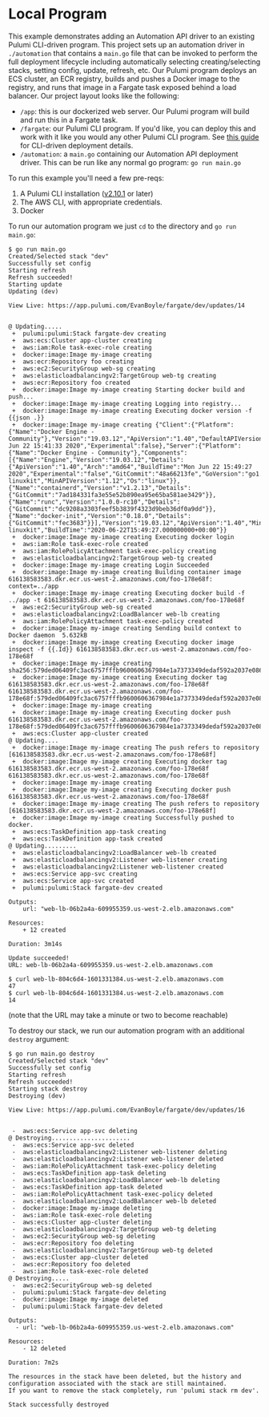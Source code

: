 # Local Program

This example demonstrates adding an Automation API driver to an existing Pulumi CLI-driven program. This project sets up an automation driver in `./automation` that contains a `main.go` file that can be invoked to perform the full deployment lifecycle including automatically selecting creating/selecting stacks, setting config, update, refresh, etc. Our Pulumi program deploys an ECS cluster, an ECR registry, builds and pushes a Docker image to the registry, and runs that image in a Fargate task exposed behind a load balancer. Our project layout looks like the following:

- `/app`: this is our dockerized web server. Our Pulumi program will build and run this in a Fargate task.
- `/fargate`: our Pulumi CLI program. If you'd like, you can deploy this and work with it like you would any other Pulumi CLI program. See [this guide](https://github.com/pulumi/examples/tree/master/aws-go-fargate) for CLI-driven deployment details.
- `/automation`: a `main.go` containing our Automation API deployment driver. This can be run like any normal go program: `go run main.go`

To run this example you'll need a few pre-reqs:
1. A Pulumi CLI installation ([v2.10.1](https://www.pulumi.com/docs/get-started/install/versions/) or later)
2. The AWS CLI, with appropriate credentials.
3. Docker

To run our automation program we just `cd` to the directory and `go run main.go`:

```shell
$ go run main.go
Created/Selected stack "dev"
Successfully set config
Starting refresh
Refresh succeeded!
Starting update
Updating (dev)

View Live: https://app.pulumi.com/EvanBoyle/fargate/dev/updates/14


@ Updating.....
 +  pulumi:pulumi:Stack fargate-dev creating
 +  aws:ecs:Cluster app-cluster creating
 +  aws:iam:Role task-exec-role creating
 +  docker:image:Image my-image creating
 +  aws:ecr:Repository foo creating
 +  aws:ec2:SecurityGroup web-sg creating
 +  aws:elasticloadbalancingv2:TargetGroup web-tg creating
 +  aws:ecr:Repository foo created
 +  docker:image:Image my-image creating Starting docker build and push...
 +  docker:image:Image my-image creating Logging into registry...
 +  docker:image:Image my-image creating Executing docker version -f {{json .}}
 +  docker:image:Image my-image creating {"Client":{"Platform":{"Name":"Docker Engine - Community"},"Version":"19.03.12","ApiVersion":"1.40","DefaultAPIVersion":"1.40","GitCommit":"48a66213fe","GoVersion":"go1.13.10","Os":"darwin","Arch":"amd64","BuildTime":"Mon Jun 22 15:41:33 2020","Experimental":false},"Server":{"Platform":{"Name":"Docker Engine - Community"},"Components":[{"Name":"Engine","Version":"19.03.12","Details":{"ApiVersion":"1.40","Arch":"amd64","BuildTime":"Mon Jun 22 15:49:27 2020","Experimental":"false","GitCommit":"48a66213fe","GoVersion":"go1.13.10","KernelVersion":"4.19.76-linuxkit","MinAPIVersion":"1.12","Os":"linux"}},{"Name":"containerd","Version":"v1.2.13","Details":{"GitCommit":"7ad184331fa3e55e52b890ea95e65ba581ae3429"}},{"Name":"runc","Version":"1.0.0-rc10","Details":{"GitCommit":"dc9208a3303feef5b3839f4323d9beb36df0a9dd"}},{"Name":"docker-init","Version":"0.18.0","Details":{"GitCommit":"fec3683"}}],"Version":"19.03.12","ApiVersion":"1.40","MinAPIVersion":"1.12","GitCommit":"48a66213fe","GoVersion":"go1.13.10","Os":"linux","Arch":"amd64","KernelVersion":"4.19.76-linuxkit","BuildTime":"2020-06-22T15:49:27.000000000+00:00"}}
 +  docker:image:Image my-image creating Executing docker login
 +  aws:iam:Role task-exec-role created
 +  aws:iam:RolePolicyAttachment task-exec-policy creating
 +  aws:elasticloadbalancingv2:TargetGroup web-tg created
 +  docker:image:Image my-image creating Login Succeeded
 +  docker:image:Image my-image creating Building container image 616138583583.dkr.ecr.us-west-2.amazonaws.com/foo-178e68f: context=../app
 +  docker:image:Image my-image creating Executing docker build -f  ../app -t 616138583583.dkr.ecr.us-west-2.amazonaws.com/foo-178e68f
 +  aws:ec2:SecurityGroup web-sg created
 +  aws:elasticloadbalancingv2:LoadBalancer web-lb creating
 +  aws:iam:RolePolicyAttachment task-exec-policy created
 +  docker:image:Image my-image creating Sending build context to Docker daemon  5.632kB
 +  docker:image:Image my-image creating Executing docker image inspect -f {{.Id}} 616138583583.dkr.ecr.us-west-2.amazonaws.com/foo-178e68f
 +  docker:image:Image my-image creating sha256:579ded06409fc3ac6757fffb9600606367984e1a7373349dedaf592a2037e086
 +  docker:image:Image my-image creating Executing docker tag 616138583583.dkr.ecr.us-west-2.amazonaws.com/foo-178e68f 616138583583.dkr.ecr.us-west-2.amazonaws.com/foo-178e68f:579ded06409fc3ac6757fffb9600606367984e1a7373349dedaf592a2037e086
 +  docker:image:Image my-image creating
 +  docker:image:Image my-image creating Executing docker push 616138583583.dkr.ecr.us-west-2.amazonaws.com/foo-178e68f:579ded06409fc3ac6757fffb9600606367984e1a7373349dedaf592a2037e086
 +  aws:ecs:Cluster app-cluster created
@ Updating....
 +  docker:image:Image my-image creating The push refers to repository [616138583583.dkr.ecr.us-west-2.amazonaws.com/foo-178e68f]
 +  docker:image:Image my-image creating Executing docker tag 616138583583.dkr.ecr.us-west-2.amazonaws.com/foo-178e68f 616138583583.dkr.ecr.us-west-2.amazonaws.com/foo-178e68f
 +  docker:image:Image my-image creating
 +  docker:image:Image my-image creating Executing docker push 616138583583.dkr.ecr.us-west-2.amazonaws.com/foo-178e68f
 +  docker:image:Image my-image creating The push refers to repository [616138583583.dkr.ecr.us-west-2.amazonaws.com/foo-178e68f]
 +  docker:image:Image my-image creating Successfully pushed to docker.
 +  aws:ecs:TaskDefinition app-task creating
 +  aws:ecs:TaskDefinition app-task created
@ Updating.........
 +  aws:elasticloadbalancingv2:LoadBalancer web-lb created
 +  aws:elasticloadbalancingv2:Listener web-listener creating
 +  aws:elasticloadbalancingv2:Listener web-listener created
 +  aws:ecs:Service app-svc creating
 +  aws:ecs:Service app-svc created
 +  pulumi:pulumi:Stack fargate-dev created

Outputs:
    url: "web-lb-06b2a4a-609955359.us-west-2.elb.amazonaws.com"

Resources:
    + 12 created

Duration: 3m14s

Update succeeded!
URL: web-lb-06b2a4a-609955359.us-west-2.elb.amazonaws.com

$ curl web-lb-804c6d4-1601331384.us-west-2.elb.amazonaws.com
47
$ curl web-lb-804c6d4-1601331384.us-west-2.elb.amazonaws.com
14
```
(note that the URL may take a minute or two to become reachable)

To destroy our stack, we run our automation program with an additional `destroy` argument:

```shell
$ go run main.go destroy
Created/Selected stack "dev"
Successfully set config
Starting refresh
Refresh succeeded!
Starting stack destroy
Destroying (dev)

View Live: https://app.pulumi.com/EvanBoyle/fargate/dev/updates/16


 -  aws:ecs:Service app-svc deleting
@ Destroying......................
 -  aws:ecs:Service app-svc deleted
 -  aws:elasticloadbalancingv2:Listener web-listener deleting
 -  aws:elasticloadbalancingv2:Listener web-listener deleted
 -  aws:iam:RolePolicyAttachment task-exec-policy deleting
 -  aws:ecs:TaskDefinition app-task deleting
 -  aws:elasticloadbalancingv2:LoadBalancer web-lb deleting
 -  aws:ecs:TaskDefinition app-task deleted
 -  aws:iam:RolePolicyAttachment task-exec-policy deleted
 -  aws:elasticloadbalancingv2:LoadBalancer web-lb deleted
 -  docker:image:Image my-image deleting
 -  aws:iam:Role task-exec-role deleting
 -  aws:ecs:Cluster app-cluster deleting
 -  aws:elasticloadbalancingv2:TargetGroup web-tg deleting
 -  aws:ec2:SecurityGroup web-sg deleting
 -  aws:ecr:Repository foo deleting
 -  aws:elasticloadbalancingv2:TargetGroup web-tg deleted
 -  aws:ecs:Cluster app-cluster deleted
 -  aws:ecr:Repository foo deleted
 -  aws:iam:Role task-exec-role deleted
@ Destroying.....
 -  aws:ec2:SecurityGroup web-sg deleted
 -  pulumi:pulumi:Stack fargate-dev deleting
 -  docker:image:Image my-image deleted
 -  pulumi:pulumi:Stack fargate-dev deleted

Outputs:
  - url: "web-lb-06b2a4a-609955359.us-west-2.elb.amazonaws.com"

Resources:
    - 12 deleted

Duration: 7m2s

The resources in the stack have been deleted, but the history and configuration associated with the stack are still maintained.
If you want to remove the stack completely, run 'pulumi stack rm dev'.

Stack successfully destroyed
```
